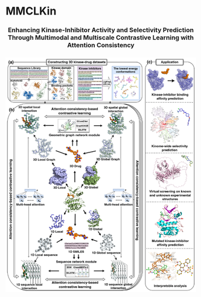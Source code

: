 # MMCLKin
<div id="top" align="center">
 <h3>Enhancing Kinase-Inhibitor Activity and Selectivity Prediction Through Multimodal and Multiscale Contrastive Learning with Attention Consistency<h3>

![MMCLKin](https://github.com/Yanara-Tian/MMCLKin/blob/main/Framework%20of%20MMCLKin.png)
